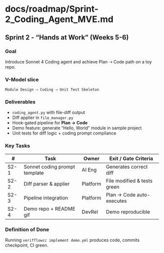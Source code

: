 # docs/roadmap/Sprint-2_Coding_Agent_MVE.md
## Sprint 2 - “Hands at Work”  (Weeks 5-6)

### Goal  
Introduce Sonnet 4 Coding agent and achieve Plan ⇢ Code path on a toy repo.

### V-Model slice  
`Module Design ⇢ Coding ⇢ Unit Test Skeleton`

### Deliverables  
- `coding_agent.py` with file-diff output  
- Diff applier in `file_manager.py`  
- Hook-gated pipeline for **Plan → Code**  
- Demo feature: generate “Hello, World” module in sample project  
- Unit tests for diff logic + coding prompt compliance

### Key Tasks  
| # | Task | Owner | Exit / Gate Criteria |
|---|------|-------|----------------------|
| S2-1 | Sonnet coding prompt template | AI Eng | Generates correct diff |
| S2-2 | Diff parser & applier | Platform | File modified & tests green |
| S2-3 | Pipeline integration | Platform | Plan → Code auto-executes |
| S2-4 | Demo repo + README gif | DevRel | Demo reproducible |

### Definition of Done  
Running `verifflowcc implement demo.yml` produces code, commits checkpoint, CI green.